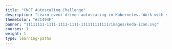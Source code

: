 ```yaml
---
title: "CNCF Autoscaling Challenge"
description: "Learn event-driven autoscaling in Kubernetes. Work with scaled objects in KEDA, monitoring with Prometheus, Open Telemetry & CloudEvents and advanced KEDA configurations."
themeColor: "#3C494F"
banner: "11111111-1111-1111-1111-111111111111/images/keda-icon.svg"
courses: 1
weight: 1
type: learning-paths
---
```

